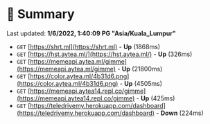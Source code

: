 # 📖 Summary
Last updated: **1/6/2022, 1:40:09 PG "Asia/Kuala_Lumpur"**

- `GET` [https://shrt.ml](https://shrt.ml) - **Up** (1868ms)
- `GET` [https://hst.aytea.ml/](https://hst.aytea.ml/) - **Up** (326ms)
- `GET` [https://memeapi.aytea.ml/gimme](https://memeapi.aytea.ml/gimme) - **Up** (21800ms)
- `GET` [https://color.aytea.ml/4b31d6.png](https://color.aytea.ml/4b31d6.png) - **Up** (4505ms)
- `GET` [https://memeapi.aytea14.repl.co/gimme](https://memeapi.aytea14.repl.co/gimme) - **Up** (425ms)
- `GET` [https://teledrivemy.herokuapp.com/dashboard](https://teledrivemy.herokuapp.com/dashboard) - **Down** (224ms)
